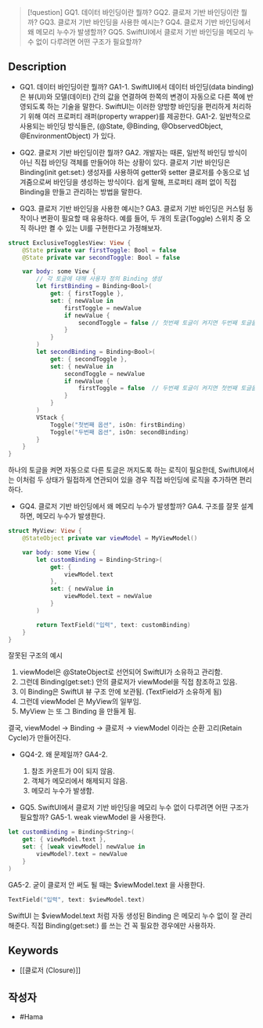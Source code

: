 >[!question]
>GQ1. 데이터 바인딩이란 뭘까?
>GQ2. 클로저 기반 바인딩이란 뭘까?
>GQ3. 클로저 기반 바인딩을 사용한 예시는?
>GQ4. 클로저 기반 바인딩에서 왜 메모리 누수가 발생할까?
>GQ5. SwiftUI에서 클로저 기반 바인딩을 메모리 누수 없이 다루려면 어떤 구조가 필요할까?

## Description

* GQ1. 데이터 바인딩이란 뭘까?
	GA1-1. SwiftUI에서 데이터 바인딩(data binding)은 뷰(UI)와 모델(데이터) 간의 값을 연결하여 한쪽의 변경이 자동으로 다른 쪽에 반영되도록 하는 기술을 말한다. SwiftUI는 이러한 양방향 바인딩을 편리하게 처리하기 위해 여러 프로퍼티 래퍼(property wrapper)를 제공한다.
	GA1-2. 일반적으로 사용되는 바인딩 방식들은,
	(@State, @Binding, @ObservedObject, @EnvironmentObject) 가 있다.

- GQ2. 클로저 기반 바인딩이란 뭘까?
	GA2. 개발자는 때론, 일반적 바인딩 방식이 아닌 직접 바인딩 객체를 만들어야 하는 상황이 있다. 클로저 기반 바인딩은 Binding(init get:set:) 생성자를 사용하여 getter와 setter 클로저를 수동으로 넘겨줌으로써 바인딩을 생성하는 방식이다. 쉽게 말해, 프로퍼티 래퍼 없이 직접 Binding을 만들고 관리하는 방법을 말한다.

* GQ3. 클로저 기반 바인딩을 사용한 예시는?
	GA3. 클로저 기반 바인딩은 커스텀 동작이나 변환이 필요할 때 유용하다. 예를 들어, 두 개의 토글(Toggle) 스위치 중 오직 하나만 켤 수 있는 UI를 구현한다고 가정해보자.

```swift
struct ExclusiveTogglesView: View {
    @State private var firstToggle: Bool = false
    @State private var secondToggle: Bool = false

    var body: some View {
        // 각 토글에 대해 사용자 정의 Binding 생성
        let firstBinding = Binding<Bool>(
            get: { firstToggle },
            set: { newValue in
                firstToggle = newValue
                if newValue {
                    secondToggle = false // 첫번째 토글이 켜지면 두번째 토글을 끔
                }
            }
        )
        let secondBinding = Binding<Bool>(
            get: { secondToggle },
            set: { newValue in
                secondToggle = newValue
                if newValue {
                    firstToggle = false  // 두번째 토글이 켜지면 첫번째 토글을 끔
                }
            }
        )
        VStack {
            Toggle("첫번째 옵션", isOn: firstBinding)
            Toggle("두번째 옵션", isOn: secondBinding)
        }
    }
}
```

하나의 토글을 켜면 자동으로 다른 토글은 꺼지도록 하는 로직이 필요한데, SwiftUI에서는 이처럼 두 상태가 밀접하게 연관되어 있을 경우 직접 바인딩에 로직을 추가하면 편리하다.

* GQ4. 클로저 기반 바인딩에서 왜 메모리 누수가 발생할까?
	GA4. 구조를 잘못 설계하면, 메모리 누수가 발생한다.
```swift
struct MyView: View {
    @StateObject private var viewModel = MyViewModel()

    var body: some View {
        let customBinding = Binding<String>(
            get: {
                viewModel.text
            },
            set: { newValue in
                viewModel.text = newValue
            }
        )

        return TextField("입력", text: customBinding)
    }
}
```

잘못된 구조의 예시
1. viewModel은 @StateObject로 선언되어 SwiftUI가 소유하고 관리함.
2. 그런데 Binding(get:set:) 안의 클로저가 viewModel을 직접 참조하고 있음.
3. 이 Binding은 SwiftUI 뷰 구조 안에 보관됨. (TextField가 소유하게 됨)
4. 그런데 viewModel 은 MyView의 일부임.
5. MyView 는 또 그 Binding 을 만들게 됨.

결국, viewModel → Binding → 클로저 → viewModel
이라는 순환 고리(Retain Cycle)가 만들어진다.

* GQ4-2. 왜 문제일까?
	GA4-2.
	1. 참조 카운트가 0이 되지 않음.
	2. 객체가 메모리에서 해제되지 않음.
	3. 메모리 누수가 발생함.

* GQ5. SwiftUI에서 클로저 기반 바인딩을 메모리 누수 없이 다루려면 어떤 구조가 필요할까?
	GA5-1. weak viewModel 을 사용한다.
```swift
let customBinding = Binding<String>(
    get: { viewModel.text },
    set: { [weak viewModel] newValue in
        viewModel?.text = newValue
    }
)
```

GA5-2. 굳이 클로저 안 써도 될 때는 $viewModel.text 을 사용한다.
```swift
TextField("입력", text: $viewModel.text)
```
SwiftUI 는 $viewModel.text 처럼 자동 생성된 Binding 은 메모리 누수 없이 잘 관리해준다.
직접 Binding(get:set:) 를 쓰는 건 꼭 필요한 경우에만 사용하자.

## Keywords
+ [[클로저 (Closure)]]

## 작성자
- #Hama 